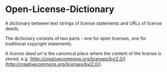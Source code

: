 Open-License-Dictionary
=======================

A dictionary between text strings of license statements and URLs of license deeds.

The dictionary consists of two parts - one for open licenses, one for traditional copyright statements. 

A _license deed url_ is the canonical place where the content of the license is stored, e.g. [http://creativecommons.org/licenses/by/2.0/](http://creativecommons.org/licenses/by/2.0/). 
